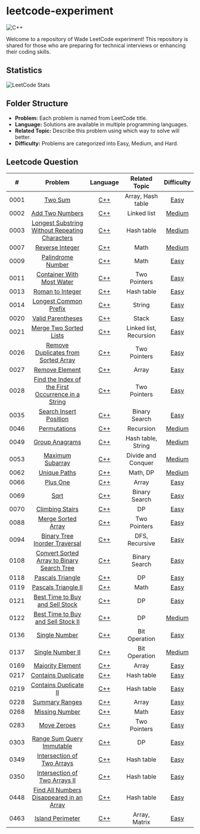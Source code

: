 # leetcode-experiment 

![C++](https://img.shields.io/badge/language-C++-orange.svg)

Welcome to a repository of Wade LeetCode experiment! This repository is shared for those who are preparing for technical interviews or enhancing their coding skills.

## Statistics
![LeetCode Stats](https://leetcard.jacoblin.cool/weiwade?theme=dark&font=Averia%20Libre)

## Folder Structure
-   **Problem:** Each problem is named from LeetCode title.
-   **Language:** Solutions are available in multiple programming languages.
-   **Related Topic:** Describe this problem using which way to solve will better.
-   **Difficulty:** Problems are categorized into Easy, Medium, and Hard.

## Leetcode Question

|#   |Problem|Language|Related Topic|Difficulty|
|:--:|:-----:|:------:|:-----------:|:--------:|
|0001|[Two Sum](https://leetcode.com/problems/two-sum/)|[C++](./0001-Two%20Sum/Two%20Sum.cpp)|Array, Hash table|[Easy](./0001-Two%20Sum/README.md)
|0002|[Add Two Numbers](https://leetcode.com/problems/add-two-numbers/)|[C++](./0002-Add%20Two%20Numbers/Add%20Two%20Numbers.cpp)|Linked list|[Medium](./0002-Add%20Two%20Numbers/README.md)
|0003|[Longest Substring Without Repeating Characters](https://leetcode.com/problems/longest-substring-without-repeating-characters/)|[C++](./0003-Longest%20Substring%20Without%20Repeating%20Characters/0003-Longest%20Substring%20Without%20Repeating%20Characters.cpp)|Hash table|[Medium](./0003-Longest%20Substring%20Without%20Repeating%20Characters/README.md)
|0007|[Reverse Integer](https://leetcode.com/problems/reverse-integer/)|[C++](./0007-Reverse%20Integer/0007-Reverse%20Integer.cpp)|Math|[Medium](./0007-Reverse%20Integer/README.md)
|0009|[Palindrome Number](https://leetcode.com/problems/palindrome-number/)|[C++](./0009-Palindrome%20Number/0009-Palindrome%20Number.cpp)|Math|[Easy](./0009-Palindrome%20Number/README.md)
|0011|[Container With Most Water](https://leetcode.com/problems/container-with-most-water/)|[C++](./0011-Container%20With%20Most%20Water/0011-Container%20With%20Most%20Water.cpp)|Two Pointers|[Easy](./0011-Container%20With%20Most%20Water/README.md)
|0013|[Roman to Integer](https://leetcode.com/problems/roman-to-integer/)|[C++](./0013-Roman%20to%20Integer/0013-roman-to-integer.cpp)|Hash table|[Easy](./0013-Roman%20to%20Integer/README.md)
|0014|[Longest Common Prefix](https://leetcode.com/problems/longest-common-prefix/)|[C++](./0014-Longest%20Common%20Prefix/0014-Longest%20Common%20Prefix.cpp)|String|[Easy](./0014-Longest%20Common%20Prefix/README.md)
|0020|[Valid Parentheses](https://leetcode.com/problems/valid-parentheses/)|[C++](./0020-Valid%20Parentheses/0020-Valid%20Parentheses.cpp)|Stack|[Easy](./0020-Valid%20Parentheses/README.md)
|0021|[Merge Two Sorted Lists](https://leetcode.com/problems/merge-two-sorted-lists/)|[C++](./0021-Merge%20Two%20Sorted%20Lists/0021-Merge%20Two%20Sorted%20Lists.cpp)|Linked list, Recursion|[Easy](./0021-Merge%20Two%20Sorted%20Lists/README.md)
|0026|[Remove Duplicates from Sorted Array](https://leetcode.com/problems/remove-duplicates-from-sorted-array/)|[C++](./0026-Remove%20Duplicates%20from%20Sorted%20Array/0026-Remove%20Duplicates%20from%20Sorted%20Array.cpp)|Two Pointers|[Easy](./0026-Remove%20Duplicates%20from%20Sorted%20Array/README.md)
|0027|[Remove Element](https://leetcode.com/problems/remove-element/)|[C++](./0027-Remove%20Element/0027-Remove%20Element.cpp)|Array|[Easy](./0027-Remove%20Element/README.md)
|0028|[Find the Index of the First Occurrence in a String](https://leetcode.com/problems/find-the-index-of-the-first-occurrence-in-a-string/)|[C++](./0028-Find%20the%20Index%20of%20the%20First%20Occurrence%20in%20a%20String/0028-Find%20the%20Index%20of%20the%20First%20Occurrence%20in%20a%20String.cpp)|Two Pointers|[Easy](./0028-Find%20the%20Index%20of%20the%20First%20Occurrence%20in%20a%20String/README.md)
|0035|[Search Insert Position](https://leetcode.com/problems/search-insert-position/)|[C++](./0035-Search%20Insert%20Position/0035-Search%20Insert%20Position.cpp)|Binary Search|[Easy](./0035-Search%20Insert%20Position/README.md)
|0046|[Permutations](https://leetcode.com/problems/permutations/)|[C++](./0046-Permutations/0046-Permutations.cpp)|Recursion|[Medium](./0046-Permutations/README.md)
|0049|[Group Anagrams](https://leetcode.com/problems/group-anagrams/)|[C++](./0049-Group%20Anagrams/0049-Group%20Anagrams.cpp)|Hash table, String|[Medium](./0049-Group%20Anagrams/README.md)
|0053|[Maximum Subarray](https://leetcode.com/problems/maximum-subarray/)|[C++](./0053-Maximum%20Subarray/0053-Maximum%20Subarray.cpp)|Divide and Conquer|[Medium](./0053-Maximum%20Subarray/README.md)
|0062|[Unique Paths](https://leetcode.com/problems/unique-paths/)|[C++](./0062-Unique%20Paths/0062-Unique%20Paths.cpp)|Math, DP|[Medium](./0062-Unique%20Paths/README.md)
|0066|[Plus One](https://leetcode.com/problems/plus-one/)|[C++](./0066-Plus%20One/0066-Plus%20One.cpp)|Array|[Easy](./0066-Plus%20One/README.md)
|0069|[Sqrt](https://leetcode.com/problems/sqrtx/)|[C++](./0069-Sqrt/Sqrt.cpp)|Binary Search|[Easy](./0069-Sqrt/README.md)
|0070|[Climbing Stairs](https://leetcode.com/problems/climbing-stairs/)|[C++](./0070-Climbing%20Stairs/0070-Climbing%20Stairs.cpp)|DP|[Easy](./0070-Climbing%20Stairs/README.md)
|0088|[Merge Sorted Array](https://leetcode.com/problems/merge-sorted-array/)|[C++](./0088-Merge%20Sorted%20Array/0088-Merge%20Sorted%20Array.cpp)|Two Pointers|[Easy](./0088-Merge%20Sorted%20Array/README.md)
|0094|[Binary Tree Inorder Traversal](https://leetcode.com/problems/binary-tree-inorder-traversal/)|[C++](./0094-Binary%20Tree%20Inorder%20Traversal/0094-Binary%20Tree%20Inorder%20Traversal.cpp)|DFS, Recursive|[Easy](./0094-Binary%20Tree%20Inorder%20Traversal/README.md)
|0108|[Convert Sorted Array to Binary Search Tree](https://leetcode.com/problems/convert-sorted-array-to-binary-search-tree/)|[C++](./0108-Convert%20Sorted%20Array%20to%20Binary%20Search%20Tree/0108-Convert%20Sorted%20Array%20to%20Binary%20Search%20Tree.cpp)|Binary Search|[Easy](./0108-Convert%20Sorted%20Array%20to%20Binary%20Search%20Tree/README.md)
|0118|[Pascals Triangle](https://leetcode.com/problems/pascals-triangle/)|[C++](./0118-Pascals%20Triangle/0118-Pascals%20Triangle.cpp)|DP|[Easy](./0118-Pascals%20Triangle/README.md)
|0119|[Pascals Triangle II](https://leetcode.com/problems/pascals-triangle-ii/)|[C++](./0119-Pascals%20Triangle%20II/0119-Pascals%20Triangle%20II.cpp)|Math|[Easy](./0119-Pascals%20Triangle%20II/README.md)
|0121|[Best Time to Buy and Sell Stock](https://leetcode.com/problems/best-time-to-buy-and-sell-stock/)|[C++](./0121-Best%20Time%20to%20Buy%20and%20Sell%20Stock/0121-Best%20Time%20to%20Buy%20and%20Sell%20Stock.cpp)|DP|[Easy](./0121-Best%20Time%20to%20Buy%20and%20Sell%20Stock/README.md)
|0122|[Best Time to Buy and Sell Stock II](https://leetcode.com/problems/best-time-to-buy-and-sell-stock-ii/)|[C++](./0122-Best%20Time%20to%20Buy%20and%20Sell%20Stock%20II/0122-Best%20Time%20to%20Buy%20and%20Sell%20Stock%20II.cpp)|DP|[Medium](./0122-Best%20Time%20to%20Buy%20and%20Sell%20Stock%20II/README.md)
|0136|[Single Number](https://leetcode.com/problems/single-number/)|[C++](./0136-Single%20Number/0136-Single%20Number.cpp)|Bit Operation|[Easy](./0136-Single%20Number/README.md)
|0137|[Single Number II](https://leetcode.com/problems/single-number-ii/)|[C++](./0137-Single%20Number%20II/0137-Single%20Number%20II.cpp)|Bit Operation|[Medium](./0137-Single%20Number%20II/README.md)
|0169|[Majority Element](https://leetcode.com/problems/majority-element/)|[C++](./0169-Majority%20Element/0169-Majority%20Element.cpp)|Array|[Easy](./0169-Majority%20Element/README.md)
|0217|[Contains Duplicate](https://leetcode.com/problems/contains-duplicate/)|[C++](./0217-Contains%20Duplicate/0217-Contains%20Duplicate.cpp)|Hash table|[Easy](./0217-Contains%20Duplicate/README.md)
|0219|[Contains Duplicate II](https://leetcode.com/problems/contains-duplicate-ii/)|[C++](./0219-Contains%20Duplicate%20II/0219-Contains%20Duplicate%20II.cpp)|Hash table|[Easy](./0219-Contains%20Duplicate%20II/README.md)
|0228|[Summary Ranges](https://leetcode.com/problems/summary-ranges/)|[C++](./0228-Summary%20Ranges/0228-Summary%20Ranges.cpp)|Array|[Easy](./0228-Summary%20Ranges/README.md)
|0268|[Missing Number](https://leetcode.com/problems/missing-number/)|[C++](./0268-Missing%20Number/0268-Missing%20Number.cpp)|Math|[Easy](./0268-Missing%20Number/README.md)
|0283|[Move Zeroes](https://leetcode.com/problems/move-zeroes/)|[C++](./0283-Move%20Zeroes/0283-Move%20Zeroes.cpp)|Two Pointers|[Easy](./0283-Move%20Zeroes/README.md)
|0303|[Range Sum Query Immutable](https://leetcode.com/problems/range-sum-query-immutable/)|[C++](./0303-Range%20Sum%20Query%20Immutable/0303-Range%20Sum%20Query%20Immutable.cpp)|DP|[Easy](./0303-Range%20Sum%20Query%20Immutable/README.md)
|0349|[Intersection of Two Arrays](https://leetcode.com/problems/intersection-of-two-arrays/)|[C++](./0349-Intersection%20of%20Two%20Arrays/0349-Intersection%20of%20Two%20Arrays.cpp)|Hash table|[Easy](./0349-Intersection%20of%20Two%20Arrays/README.md)
|0350|[Intersection of Two Arrays II](https://leetcode.com/problems/intersection-of-two-arrays-ii/)|[C++](./0350-Intersection%20of%20Two%20Arrays%20II/0350-Intersection%20of%20Two%20Arrays%20II.cpp)|Hash table|[Easy](./0350-Intersection%20of%20Two%20Arrays%20II/README.md)
|0448|[Find All Numbers Disappeared in an Array](https://leetcode.com/problems/find-all-numbers-disappeared-in-an-array/)|[C++](./0448-Find%20All%20Numbers%20Disappeared%20in%20an%20Array/0448-Find%20All%20Numbers%20Disappeared%20in%20an%20Array.cpp)|Hash table|[Easy](./0448-Find%20All%20Numbers%20Disappeared%20in%20an%20Array/README.md)
|0463|[Island Perimeter](https://leetcode.com/problems/island-perimeter/)|[C++](./0463-Island%20Perimeter/)|Array, Matrix|[Easy](./0463-Island%20Perimeter/README.md)